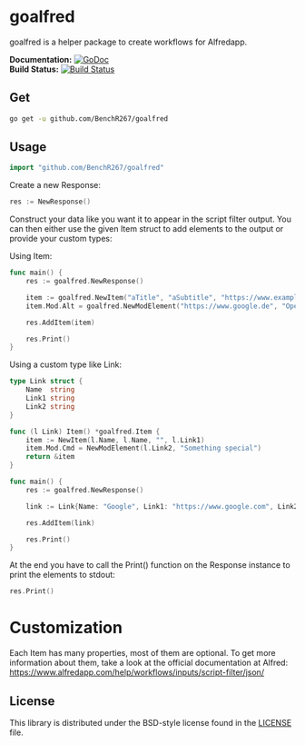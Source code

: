 # goalfred #

goalfred is a helper package to create workflows for Alfredapp.

**Documentation:** [![GoDoc](https://godoc.org/github.com/BenchR267/goalfred?status.svg)](https://godoc.org/github.com/BenchR267/goalfred)  
**Build Status:** [![Build Status](https://travis-ci.org/BenchR267/goalfred.svg?branch=master)](https://travis-ci.org/BenchR267/goalfred)  

## Get ##

```bash
go get -u github.com/BenchR267/goalfred
```

## Usage ##

```go
import "github.com/BenchR267/goalfred"
```

Create a new Response:

```go
res := NewResponse()
```

Construct your data like you want it to appear in the script filter output.
You can then either use the given Item struct to add elements to the output or provide your custom types:

Using Item:
```go
func main() {
	res := goalfred.NewResponse()

	item := goalfred.NewItem("aTitle", "aSubtitle", "https://www.example.com")
	item.Mod.Alt = goalfred.NewModElement("https://www.google.de", "Open Google!")

	res.AddItem(item)

	res.Print()
}
```

Using a custom type like Link:
```go
type Link struct {
	Name  string
	Link1 string
	Link2 string
}

func (l Link) Item() *goalfred.Item {
	item := NewItem(l.Name, l.Name, "", l.Link1)
	item.Mod.Cmd = NewModElement(l.Link2, "Something special")
	return &item
}

func main() {
	res := goalfred.NewResponse()

	link := Link{Name: "Google", Link1: "https://www.google.com", Link2: "https://www.google.de/search?q=hello+world"}

	res.AddItem(link)

	res.Print()
}
```

At the end you have to call the Print() function on the Response instance to print the elements to stdout:
```go
res.Print()
```

# Customization

Each Item has many properties, most of them are optional. To get more information about them, take a look at the official documentation at Alfred: https://www.alfredapp.com/help/workflows/inputs/script-filter/json/

## License ##

This library is distributed under the BSD-style license found in the [LICENSE](./LICENSE)
file.